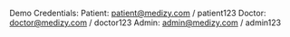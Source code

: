 Demo Credentials:
                Patient: patient@medizy.com / patient123
                Doctor: doctor@medizy.com / doctor123
                Admin: admin@medizy.com / admin123